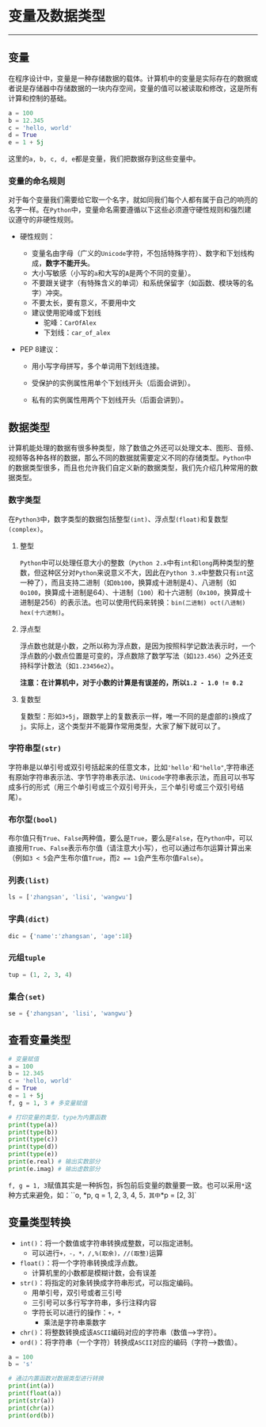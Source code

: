 # 变量及数据类型

---

## 变量

在程序设计中，变量是一种存储数据的载体。计算机中的变量是实际存在的数据或者说是存储器中存储数据的一块内存空间，变量的值可以被读取和修改，这是所有计算和控制的基础。

```python
a = 100
b = 12.345
c = 'hello, world'
d = True
e = 1 + 5j
```

这里的`a, b, c, d, e`都是变量，我们把数据存到这些变量中。

### 变量的命名规则

对于每个变量我们需要给它取一个名字，就如同我们每个人都有属于自己的响亮的名字一样。在`Python`中，变量命名需要遵循以下这些必须遵守硬性规则和强烈建议遵守的非硬性规则。

- 硬性规则：

  - 变量名由字母（广义的`Unicode`字符，不包括特殊字符）、数字和下划线构成，**数字不能开头**。
  - 大小写敏感（小写的`a`和大写的`A`是两个不同的变量）。
  - 不要跟关键字（有特殊含义的单词）和系统保留字（如函数、模块等的名字）冲突。
  - 不要太长，要有意义，不要用中文
  - 建议使用驼峰或下划线
    - 驼峰：`CarOfAlex`
    - 下划线：`car_of_alex`

- PEP 8建议：

  - 用小写字母拼写，多个单词用下划线连接。

  - 受保护的实例属性用单个下划线开头（后面会讲到）。

  - 私有的实例属性用两个下划线开头（后面会讲到）。

## 数据类型

计算机能处理的数据有很多种类型，除了数值之外还可以处理文本、图形、音频、视频等各种各样的数据，那么不同的数据就需要定义不同的存储类型。`Python`中的数据类型很多，而且也允许我们自定义新的数据类型，我们先介绍几种常用的数据类型。

### 数字类型

在`Python3`中，数字类型的数据包括整型`(int)`、浮点型`(float)`和复数型`(complex)`。

1. 整型

   `Python`中可以处理任意大小的整数（`Python 2.x`中有`int`和`long`两种类型的整数，但这种区分对`Python`来说意义不大，因此在`Python 3.x`中整数只有`int`这一种了），而且支持二进制（如`0b100`，换算成十进制是4）、八进制（如`0o100`，换算成十进制是64）、十进制（`100`）和十六进制（`0x100`，换算成十进制是256）的表示法。也可以使用代码来转换：`bin(二进制) oct(八进制) hex(十六进制)`。

2. 浮点型

   浮点数也就是小数，之所以称为浮点数，是因为按照科学记数法表示时，一个浮点数的小数点位置是可变的，浮点数除了数学写法（如`123.456`）之外还支持科学计数法（如`1.23456e2`）。

   **注意：在计算机中，对于小数的计算是有误差的，所以`1.2 - 1.0 != 0.2`**

3. 复数型

   复数型：形如`3+5j`，跟数学上的复数表示一样，唯一不同的是虚部的`i`换成了`j`。实际上，这个类型并不能算作常用类型，大家了解下就可以了。

### 字符串型`(str)`

字符串是以单引号或双引号括起来的任意文本，比如`'hello'`和`"hello"`,字符串还有原始字符串表示法、字节字符串表示法、`Unicode`字符串表示法，而且可以书写成多行的形式（用三个单引号或三个双引号开头，三个单引号或三个双引号结尾）。

### 布尔型`(bool)`

布尔值只有`True`、`False`两种值，要么是`True`，要么是`False`，在`Python`中，可以直接用`True`、`False`表示布尔值（请注意大小写），也可以通过布尔运算计算出来（例如`3 < 5`会产生布尔值`True`，而`2 == 1`会产生布尔值`False`）。

### 列表`(list)`

```python
ls = ['zhangsan', 'lisi', 'wangwu']
```

### 字典`(dict)`

```python
dic = {'name':'zhangsan', 'age':18} 
```

### 元组`tuple`

```python
tup = (1, 2, 3, 4)
```

### 集合`(set)`

```python
se = {'zhangsan', 'lisi', 'wangwu'}
```

## 查看变量类型

```python
# 变量赋值
a = 100
b = 12.345
c = 'hello, world'
d = True
e = 1 + 5j
f, g = 1, 3 # 多变量赋值

# 打印变量的类型，type为内置函数
print(type(a)) 
print(type(b)) 
print(type(c)) 
print(type(d)) 
print(type(e)) 
print(e.real) # 输出实数部分
print(e.imag) # 输出虚数部分
```

`f, g = 1, 3`赋值其实是一种拆包，拆包前后变量的数量要一致。也可以采用`*`这种方式来避免，如：``o, *p, q = 1, 2, 3, 4, 5`，其中`*p = [2, 3]`

## 变量类型转换

- `int()`：将一个数值或字符串转换成整数，可以指定进制。
  - 可以进行`+，-，*，/,%(取余)，//(取整)`运算
- `float()`：将一个字符串转换成浮点数。
  - 计算机里的小数都是模糊计数，会有误差
- `str()`：将指定的对象转换成字符串形式，可以指定编码。
  - 用单引号，双引号或者三引号
  - 三引号可以多行写字符串，多行注释内容
  - 字符长可以进行的操作：`+，*`
    - 乘法是字符串乘数字
- `chr()`：将整数转换成该`ASCII`编码对应的字符串（数值-->字符）。
- `ord()`：将字符串（一个字符）转换成`ASCII`对应的编码（字符-->数值）。

```python
a = 100
b = 's'

# 通过内置函数对数据类型进行转换
print(int(a))
print(float(a))
print(str(a))
print(chr(a))
print(ord(b))
```




